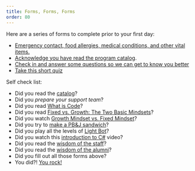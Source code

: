 ```yaml
---
title: Forms, Forms, Forms
order: 80
---
```


Here are a series of forms to complete prior to your first day:

- [Emergency contact, food allergies, medical conditions, and other vital items.](https://goo.gl/forms/104bPdFFa7QC2x0n1)
- [Acknowledge you have read the program catalog](https://goo.gl/forms/eX4dqLnwYMJCNhtw1).
- [Check in and answer some questions so we can get to know you better](https://goo.gl/forms/Moic42J2xIGbP7G72)
- [Take this short quiz](https://goo.gl/forms/4BHYQDOUSGaY7jrj1)

Self check list:

- Did you read the [catalog](/lessons/pre-work/catalog)?
- Did you _prepare your support team_?
- Did you read
  [What is Code](https://www.bloomberg.com/graphics/2015-paul-ford-what-is-code/)?
- Did you read
  [Fixed vs. Growth: The Two Basic Mindsets](http://www.brainpickings.org/2014/01/29/carol-dweck-mindset/)?
- Did you watch
  [Growth Mindset vs. Fixed Mindset](https://www.youtube.com/watch?v=M1CHPnZfFmU)?
- Did you try to
  [make a PB&J sandwich](https://www.youtube.com/watch?v=cDA3_5982h8)?
- Did you play all the levels of [Light Bot](https://lightbot.com/)?
- Did you watch this
  [introduction to C#](https://www.youtube.com/watch?v=GhQdlIFylQ8) video?
- Did you read the
  [wisdom of the staff](/lessons/misc-keys-to-student-success/wisdom-of-the-staff)?
- Did you read the
  [wisdom of the alumni](/lessons/misc-keys-to-student-success/wisdom-of-the-alumni)?
- Did you fill out all those forms above?
- You did?! [You rock!](https://gifs.suncoast.io/venerations/81)
